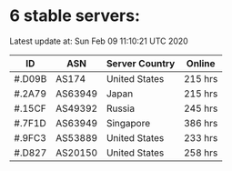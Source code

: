 # 6 stable servers:

Latest update at: Sun Feb 09 11:10:21 UTC 2020

| ID | ASN | Server Country | Online |
| -- | --- | -------------- | ------ |
| #.D09B | AS174 | United States | 215 hrs |
| #.2A79 | AS63949 | Japan | 215 hrs |
| #.15CF | AS49392 | Russia | 245 hrs |
| #.7F1D | AS63949 | Singapore | 386 hrs |
| #.9FC3 | AS53889 | United States | 233 hrs |
| #.D827 | AS20150 | United States | 258 hrs |

